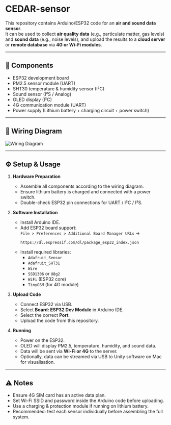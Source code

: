 # CEDAR-sensor

This repository contains Arduino/ESP32 code for an **air and sound data sensor**.  
It can be used to collect **air quality data** (e.g., particulate matter, gas levels) and **sound data** (e.g., noise levels), and upload the results to a **cloud server** or **remote database** via **4G or Wi-Fi modules**.

---

## 🔧 Components
- ESP32 development board  
- PM2.5 sensor module (UART)  
- SHT30 temperature & humidity sensor (I²C)  
- Sound sensor (I²S / Analog)  
- OLED display (I²C)  
- 4G communication module (UART)  
- Power supply (Lithium battery + charging circuit + power switch)  

---

## 📡 Wiring Diagram
![Wiring Diagram](docs/wiring.png)

---


## ⚙️ Setup & Usage

1. **Hardware Preparation**  
   - Assemble all components according to the wiring diagram.  
   - Ensure lithium battery is charged and connected with a power switch.  
   - Double-check ESP32 pin connections for UART / I²C / I²S.  

2. **Software Installation**  
   - Install Arduino IDE.  
   - Add ESP32 board support:  
     `File > Preferences > Additional Board Manager URLs` →  
     ```
     https://dl.espressif.com/dl/package_esp32_index.json
     ```  
   - Install required libraries:  
     - `Adafruit_Sensor`  
     - `Adafruit_SHT31`  
     - `Wire`  
     - `SSD1306` or `U8g2`  
     - `WiFi` (ESP32 core)  
     - `TinyGSM` (for 4G module)  

3. **Upload Code**  
   - Connect ESP32 via USB.  
   - Select **Board: ESP32 Dev Module** in Arduino IDE.  
   - Select the correct **Port**.  
   - Upload the code from this repository.  

4. **Running**  
   - Power on the ESP32.  
   - OLED will display PM2.5, temperature, humidity, and sound data.  
   - Data will be sent via **Wi-Fi or 4G** to the server.  
   - Optionally, data can be streamed via USB to Unity software on Mac for visualisation.  

---

## ⚠️ Notes
- Ensure 4G SIM card has an active data plan.  
- Set Wi-Fi SSID and password inside the Arduino code before uploading.  
- Use a charging & protection module if running on lithium battery.  
- Recommended: test each sensor individually before assembling the full system.  
